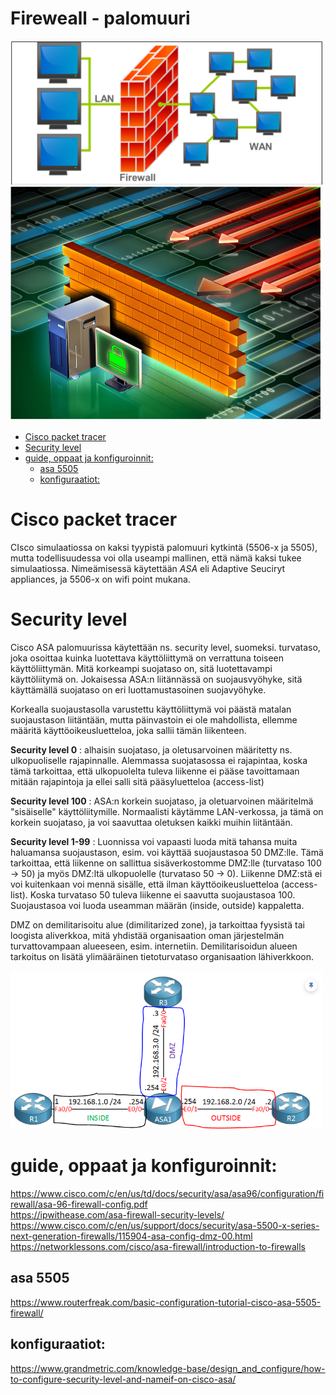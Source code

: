 # Fireweall - palomuuri


<img src="images/Firewall-1.PNG" width="500">

<img src="images/Firewall-2.PNG" width="500">

- [Cisco packet tracer](#Cisco-packet-tracer)
- [Security level](#Security-level)
- [guide, oppaat ja konfiguroinnit:](#guide,-oppaat-ja-konfiguroinnit)
  * [asa 5505](#asa-5505)
  * [konfiguraatiot:](#konfiguraatiot:)

# Cisco packet tracer

CIsco simulaatiossa on kaksi tyypistä palomuuri kytkintä (5506-x ja 5505), mutta todellisuudessa voi olla useampi mallinen, että nämä kaksi tukee simulaatiossa. Nimeämisessä käytettään *ASA* eli Adaptive Seuciryt appliances, ja 5506-x on wifi point mukana.

# Security level

Cisco ASA palomuurissa käytettään ns. security level, suomeksi. turvataso, joka osoittaa kuinka luotettava käyttöliittymä on verrattuna toiseen käyttöliittymän. Mitä korkeampi suojataso on, sitä luotettavampi käyttöliitymä on. Jokaisessa ASA:n liitännässä on suojausvyöhyke, sitä käyttämällä suojataso on eri luottamustasoinen suojavyöhyke.

Korkealla suojaustasolla varustettu käyttöliittymä voi päästä matalan suojaustason liitäntään, mutta päinvastoin ei ole mahdollista, ellemme määritä käyttöoikeusluetteloa, joka sallii tämän liikenteen.

<b>Security level 0</b> : alhaisin suojataso, ja oletusarvoinen määritetty ns. ulkopuoliselle rajapinnalle. Alemmassa suojatasossa ei rajapintaa, koska tämä tarkoittaa, että ulkopuolelta tuleva liikenne ei pääse tavoittamaan mitään rajapintoja ja ellei salli sitä pääsyluetteloa (access-list)

<b>Security level 100</b> : ASA:n korkein suojataso, ja oletuarvoinen määritelmä "sisäiselle" käyttöliitymille. Normaalisti käytämme LAN-verkossa, ja tämä on korkein suojataso, ja voi saavuttaa oletuksen kaikki muihin liitäntään.

<b>Security level 1-99</b> : Luonnissa voi vapaasti luoda mitä tahansa muita haluamansa suojaustason, esim. voi käyttää suojaustasoa 50 DMZ:lle. Tämä tarkoittaa, että liikenne on sallittua sisäverkostomme DMZ:lle (turvataso 100 -> 50) ja myös DMZ:ltä ulkopuolelle (turvataso 50 -> 0). Liikenne DMZ:stä ei voi kuitenkaan voi mennä sisälle, että ilman käyttöoikeusluetteloa (access-list). Koska turvataso 50 tuleva liikenne ei saavutta suojaustasoa 100. Suojaustasoa voi luoda useamman määrän (inside, outside) kappaletta. 

DMZ on demilitarisoitu alue (dimilitarized zone), ja tarkoittaa fyysistä tai loogista aliverkkoa, mitä yhdistää organisaation oman järjestelmän turvattovampaan alueeseen, esim. internetiin. Demilitarisoidun alueen tarkoitus on lisätä ylimääräinen tietoturvataso organisaation lähiverkkoon.

<img src="images/Firewall-inAndout1.PNG" width="500">


# guide, oppaat ja konfiguroinnit: <br>

https://www.cisco.com/c/en/us/td/docs/security/asa/asa96/configuration/firewall/asa-96-firewall-config.pdf <br>
https://ipwithease.com/asa-firewall-security-levels/ <br>
https://www.cisco.com/c/en/us/support/docs/security/asa-5500-x-series-next-generation-firewalls/115904-asa-config-dmz-00.html <br>
https://networklessons.com/cisco/asa-firewall/introduction-to-firewalls <br>

## asa 5505

https://www.routerfreak.com/basic-configuration-tutorial-cisco-asa-5505-firewall/<br>

## konfiguraatiot: <br>

https://www.grandmetric.com/knowledge-base/design_and_configure/how-to-configure-security-level-and-nameif-on-cisco-asa/






